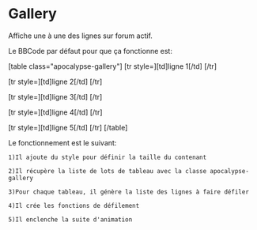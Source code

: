 # Gallery

Affiche une à une des lignes sur forum actif.

Le BBCode par défaut pour que ça fonctionne est:

[table class="apocalypse-gallery"]
[tr style=][td]ligne 1[/td]
[/tr]

[tr style=][td]ligne 2[/td]
[/tr]

[tr style=][td]ligne 3[/td]
[/tr]

[tr style=][td]ligne 4[/td]
[/tr]

[tr style=][td]ligne 5[/td]
[/tr]
[/table]

Le fonctionnement est le suivant:

	1)Il ajoute du style pour définir la taille du contenant
	
	2)Il récupère la liste de lots de tableau avec la classe apocalypse-gallery
	
	3)Pour chaque tableau, il génère la liste des lignes à faire défiler
	
	4)Il crée les fonctions de défilement
	
	5)Il enclenche la suite d'animation
	
